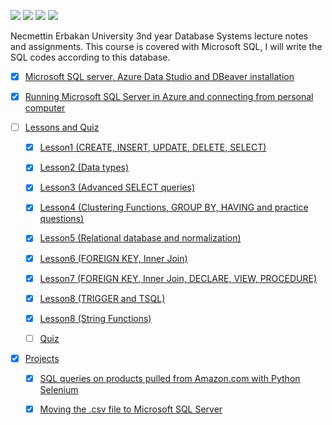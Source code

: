 ![](https://img.shields.io/badge/Microsoft-666666?style=for-the-badge&logo=microsoft&logoColor=white) ![](https://img.shields.io/badge/Microsoft%20SQL%20Server-CC2927?style=for-the-badge&logo=microsoft%20sql%20server&logoColor=white) ![](https://img.shields.io/badge/microsoft%20azure-0089D6?style=for-the-badge&logo=microsoft-azure&logoColor=white) ![](https://img.shields.io/badge/Ubuntu-E95420?style=for-the-badge&logo=ubuntu&logoColor=white)

Necmettin Erbakan University 3nd year Database Systems lecture notes and assignments. This course is covered with Microsoft SQL, I will write the SQL codes according to this database.

* [x] [Microsoft SQL server, Azure Data Studio and DBeaver installation](/MSSQLInstallation.md)

* [x] [Running Microsoft SQL Server in Azure and connecting from personal computer](/MicrosoftSQLServerInAzure.md)

* [ ] [Lessons and Quiz](/Lessons/) 
    
    * [x] [Lesson1 (CREATE, INSERT, UPDATE, DELETE, SELECT)](/Lessons/Lesson1.sql)
    
    * [x] [Lesson2 (Data types)](/Lessons/Lesson2.md)
    
    * [x] [Lesson3 (Advanced SELECT queries)](/Lessons/Lesson3)

    * [x] [Lesson4 (Clustering Functions, GROUP BY, HAVING and practice questions)](/Lessons/Lesson4.sql)

    * [x] [Lesson5 (Relational database and normalization)](/Lessons/Lesson5/)

    * [x] [Lesson6 (FOREIGN KEY, Inner Join)](/Lessons/Lesson6.sql)

    * [x] [Lesson7 (FOREIGN KEY, Inner Join, DECLARE, VIEW, PROCEDURE)](/Lessons/Lesson7/)

    * [x] [Lesson8 (TRIGGER and TSQL)](/Lessons/Lesson8.sql)

    * [x] [Lesson8 (String Functions)](/Lessons/Lesson9.sql)

    * [ ] [Quiz](/Quiz/)

* [x] [Projects](/Projects/)

    * [x] [SQL queries on products pulled from Amazon.com with Python Selenium](/Projects/AmazonMSSQLProject/)

    * [x] [Moving the .csv file to Microsoft SQL Server](/Projects/PdtoDB/)

